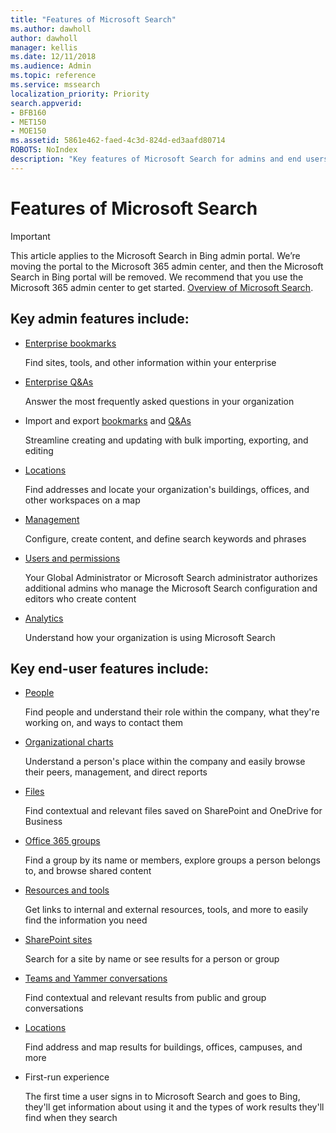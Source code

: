 ```yaml
---
title: "Features of Microsoft Search"
ms.author: dawholl
author: dawholl
manager: kellis
ms.date: 12/11/2018
ms.audience: Admin
ms.topic: reference
ms.service: mssearch
localization_priority: Priority
search.appverid:
- BFB160
- MET150
- MOE150
ms.assetid: 5861e462-faed-4c3d-824d-ed3aafd80714
ROBOTS: NoIndex
description: "Key features of Microsoft Search for admins and end users include bookmarks, Q&As, and management and data insights"
---
```


# Features of Microsoft Search

> [!IMPORTANT]
> This article applies to the Microsoft Search in Bing admin portal. We’re moving the portal to the Microsoft 365 admin center, and then the Microsoft Search in Bing portal will be removed. We recommend that you use the Microsoft 365 admin center to get started. [Overview of Microsoft Search](overview-microsoft-search.md).

## Key admin features include:

- [Enterprise bookmarks](create-and-manage-bookmarks.md)
    
    Find sites, tools, and other information within your enterprise
    
- [Enterprise Q&As](create-and-manage-qas.md)
    
    Answer the most frequently asked questions in your organization
    
- Import and export [bookmarks](bulk-create-bookmarks.md) and [Q&As](bulk-create-qas.md)
    
    Streamline creating and updating with bulk importing, exporting, and editing

- [Locations](locations.md)
    
    Find addresses and locate your organization's buildings, offices, and other workspaces on a map
    
- [Management](set-up-microsoft-search.md)
    
    Configure, create content, and define search keywords and phrases
    
- [Users and permissions](add-users.md)
    
    Your Global Administrator or Microsoft Search administrator authorizes additional admins who manage the Microsoft Search configuration and editors who create content
    
- [Analytics ](get-insights.md) 
    
    Understand how your organization is using Microsoft Search 
    
## Key end-user features include:

- [People](use/find-people-and-groups.md)
    
    Find people and understand their role within the company, what they're working on, and ways to contact them
    
- [Organizational charts](use/find-people-and-groups.md)
    
    Understand a person's place within the company and easily browse their peers, management, and direct reports
    
- [Files](use/find-files.md)
    
    Find contextual and relevant files saved on SharePoint and OneDrive for Business
    
- [Office 365 groups](use/find-people-and-groups.md)
    
    Find a group by its name or members, explore groups a person belongs to, and browse shared content
    
- [Resources and tools](use/find-resources-tools-and-more.md)
    
    Get links to internal and external resources, tools, and more to easily find the information you need
    
- [SharePoint sites](use/find-sharepoint-sites.md)
    
    Search for a site by name or see results for a person or group
    
- [Teams and Yammer conversations](use/find-conversations.md)
    
    Find contextual and relevant results from public and group conversations

- [Locations](use/find-locations.md)
    
    Find address and map results for buildings, offices, campuses, and more
    
- First-run experience
    
    The first time a user signs in to Microsoft Search and goes to Bing, they'll get information about using it and the types of work results they'll find when they search